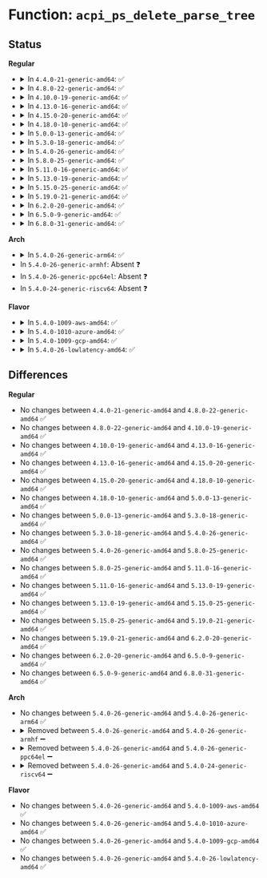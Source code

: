 # Function: <code>acpi_ps_delete_parse_tree</code>

## Status
<b>Regular</b>
<ul>
<li>
<details>
<summary>In <code>4.4.0-21-generic-amd64</code>: ✅</summary>

```c
void acpi_ps_delete_parse_tree(union acpi_parse_object * subtree_root)
```

```json
{
  "name": "acpi_ps_delete_parse_tree",
  "collision_type": "Unique Global",
  "inline_type": "No",
  "funcs": [
    {
      "addr": 18446744071583704316,
      "name": "acpi_ps_delete_parse_tree",
      "external": true,
      "loc": "drivers/acpi/acpica/pswalk.c:62",
      "file": "drivers/acpi/acpica/pswalk.c",
      "inline": "seen, unknown",
      "caller_inline": [],
      "caller_func": [
        "drivers/acpi/acpica/dsargs.c:acpi_ds_execute_arguments",
        "drivers/acpi/acpica/dsargs.c:acpi_ds_execute_arguments",
        "drivers/acpi/acpica/dsmethod.c:acpi_ds_auto_serialize_method",
        "drivers/acpi/acpica/nsparse.c:acpi_ns_one_complete_parse",
        "drivers/acpi/acpica/psparse.c:acpi_ps_complete_this_op",
        "drivers/acpi/acpica/psxface.c:acpi_ps_execute_method"
      ]
    }
  ],
  "symbols": [
    {
      "addr": 18446744071583704316,
      "name": "acpi_ps_delete_parse_tree",
      "section": ".text",
      "bind": "STB_GLOBAL",
      "size": 96
    }
  ]
}
```
</details>
</li>
<li>
<details>
<summary>In <code>4.8.0-22-generic-amd64</code>: ✅</summary>

```c
void acpi_ps_delete_parse_tree(union acpi_parse_object * subtree_root)
```

```json
{
  "name": "acpi_ps_delete_parse_tree",
  "collision_type": "Unique Global",
  "inline_type": "No",
  "funcs": [
    {
      "addr": 18446744071584028713,
      "name": "acpi_ps_delete_parse_tree",
      "external": true,
      "loc": "drivers/acpi/acpica/pswalk.c:62",
      "file": "drivers/acpi/acpica/pswalk.c",
      "inline": "seen, unknown",
      "caller_inline": [],
      "caller_func": [
        "drivers/acpi/acpica/dsargs.c:acpi_ds_execute_arguments",
        "drivers/acpi/acpica/dsargs.c:acpi_ds_execute_arguments",
        "drivers/acpi/acpica/dsmethod.c:acpi_ds_auto_serialize_method",
        "drivers/acpi/acpica/nsparse.c:acpi_ns_one_complete_parse",
        "drivers/acpi/acpica/psparse.c:acpi_ps_complete_this_op",
        "drivers/acpi/acpica/psxface.c:acpi_ps_execute_method"
      ]
    }
  ],
  "symbols": [
    {
      "addr": 18446744071584028713,
      "name": "acpi_ps_delete_parse_tree",
      "section": ".text",
      "bind": "STB_GLOBAL",
      "size": 96
    }
  ]
}
```
</details>
</li>
<li>
<details>
<summary>In <code>4.10.0-19-generic-amd64</code>: ✅</summary>

```c
void acpi_ps_delete_parse_tree(union acpi_parse_object * subtree_root)
```

```json
{
  "name": "acpi_ps_delete_parse_tree",
  "collision_type": "Unique Global",
  "inline_type": "No",
  "funcs": [
    {
      "addr": 18446744071584170634,
      "name": "acpi_ps_delete_parse_tree",
      "external": true,
      "loc": "drivers/acpi/acpica/pswalk.c:62",
      "file": "drivers/acpi/acpica/pswalk.c",
      "inline": "seen, unknown",
      "caller_inline": [],
      "caller_func": [
        "drivers/acpi/acpica/dsargs.c:acpi_ds_execute_arguments",
        "drivers/acpi/acpica/dsargs.c:acpi_ds_execute_arguments",
        "drivers/acpi/acpica/dsmethod.c:acpi_ds_auto_serialize_method",
        "drivers/acpi/acpica/nsparse.c:acpi_ns_one_complete_parse",
        "drivers/acpi/acpica/psparse.c:acpi_ps_complete_this_op",
        "drivers/acpi/acpica/psxface.c:acpi_ps_execute_table",
        "drivers/acpi/acpica/psxface.c:acpi_ps_execute_method"
      ]
    }
  ],
  "symbols": [
    {
      "addr": 18446744071584170634,
      "name": "acpi_ps_delete_parse_tree",
      "section": ".text",
      "bind": "STB_GLOBAL",
      "size": 96
    }
  ]
}
```
</details>
</li>
<li>
<details>
<summary>In <code>4.13.0-16-generic-amd64</code>: ✅</summary>

```c
void acpi_ps_delete_parse_tree(union acpi_parse_object * subtree_root)
```

```json
{
  "name": "acpi_ps_delete_parse_tree",
  "collision_type": "Unique Global",
  "inline_type": "No",
  "funcs": [
    {
      "addr": 18446744071584238129,
      "name": "acpi_ps_delete_parse_tree",
      "external": true,
      "loc": "drivers/acpi/acpica/pswalk.c:62",
      "file": "drivers/acpi/acpica/pswalk.c",
      "inline": "seen, unknown",
      "caller_inline": [],
      "caller_func": [
        "drivers/acpi/acpica/dsargs.c:acpi_ds_execute_arguments",
        "drivers/acpi/acpica/dsargs.c:acpi_ds_execute_arguments",
        "drivers/acpi/acpica/dsmethod.c:acpi_ds_auto_serialize_method",
        "drivers/acpi/acpica/nsparse.c:acpi_ns_one_complete_parse",
        "drivers/acpi/acpica/psparse.c:acpi_ps_complete_this_op",
        "drivers/acpi/acpica/psxface.c:acpi_ps_execute_table",
        "drivers/acpi/acpica/psxface.c:acpi_ps_execute_method"
      ]
    }
  ],
  "symbols": [
    {
      "addr": 18446744071584238129,
      "name": "acpi_ps_delete_parse_tree",
      "section": ".text",
      "bind": "STB_GLOBAL",
      "size": 96
    }
  ]
}
```
</details>
</li>
<li>
<details>
<summary>In <code>4.15.0-20-generic-amd64</code>: ✅</summary>

```c
void acpi_ps_delete_parse_tree(union acpi_parse_object * subtree_root)
```

```json
{
  "name": "acpi_ps_delete_parse_tree",
  "collision_type": "Unique Global",
  "inline_type": "No",
  "funcs": [
    {
      "addr": 18446744071584589577,
      "name": "acpi_ps_delete_parse_tree",
      "external": true,
      "loc": "drivers/acpi/acpica/pswalk.c:62",
      "file": "drivers/acpi/acpica/pswalk.c",
      "inline": "seen, unknown",
      "caller_inline": [],
      "caller_func": [
        "drivers/acpi/acpica/dsargs.c:acpi_ds_execute_arguments",
        "drivers/acpi/acpica/dsargs.c:acpi_ds_execute_arguments",
        "drivers/acpi/acpica/dsmethod.c:acpi_ds_auto_serialize_method",
        "drivers/acpi/acpica/nsparse.c:acpi_ns_one_complete_parse",
        "drivers/acpi/acpica/psparse.c:acpi_ps_complete_this_op",
        "drivers/acpi/acpica/psxface.c:acpi_ps_execute_table",
        "drivers/acpi/acpica/psxface.c:acpi_ps_execute_method",
        "drivers/acpi/acpica/dbmethod.c:acpi_db_disassemble_method"
      ]
    }
  ],
  "symbols": [
    {
      "addr": 18446744071584589577,
      "name": "acpi_ps_delete_parse_tree",
      "section": ".text",
      "bind": "STB_GLOBAL",
      "size": 183
    }
  ]
}
```
</details>
</li>
<li>
<details>
<summary>In <code>4.18.0-10-generic-amd64</code>: ✅</summary>

```c
void acpi_ps_delete_parse_tree(union acpi_parse_object * subtree_root)
```

```json
{
  "name": "acpi_ps_delete_parse_tree",
  "collision_type": "Unique Global",
  "inline_type": "No",
  "funcs": [
    {
      "addr": 18446744071584815101,
      "name": "acpi_ps_delete_parse_tree",
      "external": true,
      "loc": "drivers/acpi/acpica/pswalk.c:29",
      "file": "drivers/acpi/acpica/pswalk.c",
      "inline": "seen, unknown",
      "caller_inline": [],
      "caller_func": [
        "drivers/acpi/acpica/dsargs.c:acpi_ds_execute_arguments",
        "drivers/acpi/acpica/dsargs.c:acpi_ds_execute_arguments",
        "drivers/acpi/acpica/dsmethod.c:acpi_ds_auto_serialize_method",
        "drivers/acpi/acpica/nsparse.c:acpi_ns_one_complete_parse",
        "drivers/acpi/acpica/psobject.c:acpi_ps_complete_op",
        "drivers/acpi/acpica/psparse.c:acpi_ps_complete_this_op",
        "drivers/acpi/acpica/psxface.c:acpi_ps_execute_table",
        "drivers/acpi/acpica/psxface.c:acpi_ps_execute_method",
        "drivers/acpi/acpica/dbmethod.c:acpi_db_disassemble_method"
      ]
    }
  ],
  "symbols": [
    {
      "addr": 18446744071584815101,
      "name": "acpi_ps_delete_parse_tree",
      "section": ".text",
      "bind": "STB_GLOBAL",
      "size": 402
    }
  ]
}
```
</details>
</li>
<li>
<details>
<summary>In <code>5.0.0-13-generic-amd64</code>: ✅</summary>

```c
void acpi_ps_delete_parse_tree(union acpi_parse_object * subtree_root)
```

```json
{
  "name": "acpi_ps_delete_parse_tree",
  "collision_type": "Unique Global",
  "inline_type": "No",
  "funcs": [
    {
      "addr": 18446744071584917821,
      "name": "acpi_ps_delete_parse_tree",
      "external": true,
      "loc": "drivers/acpi/acpica/pswalk.c:29",
      "file": "drivers/acpi/acpica/pswalk.c",
      "inline": "seen, unknown",
      "caller_inline": [],
      "caller_func": [
        "drivers/acpi/acpica/dsargs.c:acpi_ds_execute_arguments",
        "drivers/acpi/acpica/dsargs.c:acpi_ds_execute_arguments",
        "drivers/acpi/acpica/dsmethod.c:acpi_ds_auto_serialize_method",
        "drivers/acpi/acpica/nsparse.c:acpi_ns_one_complete_parse",
        "drivers/acpi/acpica/psobject.c:acpi_ps_complete_op",
        "drivers/acpi/acpica/psparse.c:acpi_ps_complete_this_op",
        "drivers/acpi/acpica/psxface.c:acpi_ps_execute_table",
        "drivers/acpi/acpica/psxface.c:acpi_ps_execute_method"
      ]
    }
  ],
  "symbols": [
    {
      "addr": 18446744071584917821,
      "name": "acpi_ps_delete_parse_tree",
      "section": ".text",
      "bind": "STB_GLOBAL",
      "size": 402
    }
  ]
}
```
</details>
</li>
<li>
<details>
<summary>In <code>5.3.0-18-generic-amd64</code>: ✅</summary>

```c
void acpi_ps_delete_parse_tree(union acpi_parse_object * subtree_root)
```

```json
{
  "name": "acpi_ps_delete_parse_tree",
  "collision_type": "Unique Global",
  "inline_type": "No",
  "funcs": [
    {
      "addr": 18446744071585120497,
      "name": "acpi_ps_delete_parse_tree",
      "external": true,
      "loc": "drivers/acpi/acpica/pswalk.c:29",
      "file": "drivers/acpi/acpica/pswalk.c",
      "inline": "seen, unknown",
      "caller_inline": [],
      "caller_func": [
        "drivers/acpi/acpica/dsargs.c:acpi_ds_execute_arguments",
        "drivers/acpi/acpica/dsargs.c:acpi_ds_execute_arguments",
        "drivers/acpi/acpica/dsmethod.c:acpi_ds_auto_serialize_method",
        "drivers/acpi/acpica/nsparse.c:acpi_ns_one_complete_parse",
        "drivers/acpi/acpica/psobject.c:acpi_ps_complete_op",
        "drivers/acpi/acpica/psparse.c:acpi_ps_complete_this_op",
        "drivers/acpi/acpica/psxface.c:acpi_ps_execute_table",
        "drivers/acpi/acpica/psxface.c:acpi_ps_execute_method"
      ]
    }
  ],
  "symbols": [
    {
      "addr": 18446744071585120497,
      "name": "acpi_ps_delete_parse_tree",
      "section": ".text",
      "bind": "STB_GLOBAL",
      "size": 393
    }
  ]
}
```
</details>
</li>
<li>
<details>
<summary>In <code>5.4.0-26-generic-amd64</code>: ✅</summary>

```c
void acpi_ps_delete_parse_tree(union acpi_parse_object * subtree_root)
```

```json
{
  "name": "acpi_ps_delete_parse_tree",
  "collision_type": "Unique Global",
  "inline_type": "No",
  "funcs": [
    {
      "addr": 18446744071585256859,
      "name": "acpi_ps_delete_parse_tree",
      "external": true,
      "loc": "drivers/acpi/acpica/pswalk.c:29",
      "file": "drivers/acpi/acpica/pswalk.c",
      "inline": "seen, unknown",
      "caller_inline": [],
      "caller_func": [
        "drivers/acpi/acpica/dsargs.c:acpi_ds_execute_arguments",
        "drivers/acpi/acpica/dsargs.c:acpi_ds_execute_arguments",
        "drivers/acpi/acpica/dsmethod.c:acpi_ds_auto_serialize_method",
        "drivers/acpi/acpica/nsparse.c:acpi_ns_one_complete_parse",
        "drivers/acpi/acpica/psobject.c:acpi_ps_complete_op",
        "drivers/acpi/acpica/psparse.c:acpi_ps_complete_this_op",
        "drivers/acpi/acpica/psxface.c:acpi_ps_execute_table",
        "drivers/acpi/acpica/psxface.c:acpi_ps_execute_method"
      ]
    }
  ],
  "symbols": [
    {
      "addr": 18446744071585256859,
      "name": "acpi_ps_delete_parse_tree",
      "section": ".text",
      "bind": "STB_GLOBAL",
      "size": 393
    }
  ]
}
```
</details>
</li>
<li>
<details>
<summary>In <code>5.8.0-25-generic-amd64</code>: ✅</summary>

```c
void acpi_ps_delete_parse_tree(union acpi_parse_object * subtree_root)
```

```json
{
  "name": "acpi_ps_delete_parse_tree",
  "collision_type": "Unique Global",
  "inline_type": "No",
  "funcs": [
    {
      "addr": 18446744071585962788,
      "name": "acpi_ps_delete_parse_tree",
      "external": true,
      "loc": "drivers/acpi/acpica/pswalk.c:29",
      "file": "drivers/acpi/acpica/pswalk.c",
      "inline": "seen, unknown",
      "caller_inline": [],
      "caller_func": [
        "drivers/acpi/acpica/dsargs.c:acpi_ds_execute_arguments",
        "drivers/acpi/acpica/dsargs.c:acpi_ds_execute_arguments",
        "drivers/acpi/acpica/dsmethod.c:acpi_ds_auto_serialize_method",
        "drivers/acpi/acpica/nsparse.c:acpi_ns_one_complete_parse",
        "drivers/acpi/acpica/psobject.c:acpi_ps_complete_op",
        "drivers/acpi/acpica/psparse.c:acpi_ps_complete_this_op",
        "drivers/acpi/acpica/psxface.c:acpi_ps_execute_table",
        "drivers/acpi/acpica/psxface.c:acpi_ps_execute_method"
      ]
    }
  ],
  "symbols": [
    {
      "addr": 18446744071585962788,
      "name": "acpi_ps_delete_parse_tree",
      "section": ".text",
      "bind": "STB_GLOBAL",
      "size": 393
    }
  ]
}
```
</details>
</li>
<li>
<details>
<summary>In <code>5.11.0-16-generic-amd64</code>: ✅</summary>

```c
void acpi_ps_delete_parse_tree(union acpi_parse_object * subtree_root)
```

```json
{
  "name": "acpi_ps_delete_parse_tree",
  "collision_type": "Unique Global",
  "inline_type": "No",
  "funcs": [
    {
      "addr": 18446744071586085706,
      "name": "acpi_ps_delete_parse_tree",
      "external": true,
      "loc": "drivers/acpi/acpica/pswalk.c:29",
      "file": "drivers/acpi/acpica/pswalk.c",
      "inline": "seen, unknown",
      "caller_inline": [],
      "caller_func": [
        "drivers/acpi/acpica/dsargs.c:acpi_ds_execute_arguments",
        "drivers/acpi/acpica/dsargs.c:acpi_ds_execute_arguments",
        "drivers/acpi/acpica/dsmethod.c:acpi_ds_auto_serialize_method",
        "drivers/acpi/acpica/nsparse.c:acpi_ns_one_complete_parse",
        "drivers/acpi/acpica/psobject.c:acpi_ps_complete_op",
        "drivers/acpi/acpica/psparse.c:acpi_ps_complete_this_op",
        "drivers/acpi/acpica/psxface.c:acpi_ps_execute_table",
        "drivers/acpi/acpica/psxface.c:acpi_ps_execute_method"
      ]
    }
  ],
  "symbols": [
    {
      "addr": 18446744071586085706,
      "name": "acpi_ps_delete_parse_tree",
      "section": ".text",
      "bind": "STB_GLOBAL",
      "size": 393
    }
  ]
}
```
</details>
</li>
<li>
<details>
<summary>In <code>5.13.0-19-generic-amd64</code>: ✅</summary>

```c
void acpi_ps_delete_parse_tree(union acpi_parse_object * subtree_root)
```

```json
{
  "name": "acpi_ps_delete_parse_tree",
  "collision_type": "Unique Global",
  "inline_type": "No",
  "funcs": [
    {
      "addr": 18446744071585962509,
      "name": "acpi_ps_delete_parse_tree",
      "external": true,
      "loc": "drivers/acpi/acpica/pswalk.c:29",
      "file": "drivers/acpi/acpica/pswalk.c",
      "inline": "seen, unknown",
      "caller_inline": [],
      "caller_func": [
        "drivers/acpi/acpica/dsargs.c:acpi_ds_execute_arguments",
        "drivers/acpi/acpica/dsargs.c:acpi_ds_execute_arguments",
        "drivers/acpi/acpica/dsmethod.c:acpi_ds_auto_serialize_method",
        "drivers/acpi/acpica/nsparse.c:acpi_ns_one_complete_parse",
        "drivers/acpi/acpica/psobject.c:acpi_ps_complete_op",
        "drivers/acpi/acpica/psparse.c:acpi_ps_complete_this_op",
        "drivers/acpi/acpica/psxface.c:acpi_ps_execute_table",
        "drivers/acpi/acpica/psxface.c:acpi_ps_execute_method"
      ]
    }
  ],
  "symbols": [
    {
      "addr": 18446744071585962509,
      "name": "acpi_ps_delete_parse_tree",
      "section": ".text",
      "bind": "STB_GLOBAL",
      "size": 393
    }
  ]
}
```
</details>
</li>
<li>
<details>
<summary>In <code>5.15.0-25-generic-amd64</code>: ✅</summary>

```c
void acpi_ps_delete_parse_tree(union acpi_parse_object * subtree_root)
```

```json
{
  "name": "acpi_ps_delete_parse_tree",
  "collision_type": "Unique Global",
  "inline_type": "No",
  "funcs": [
    {
      "addr": 18446744071586450863,
      "name": "acpi_ps_delete_parse_tree",
      "external": true,
      "loc": "drivers/acpi/acpica/pswalk.c:29",
      "file": "drivers/acpi/acpica/pswalk.c",
      "inline": "seen, unknown",
      "caller_inline": [],
      "caller_func": [
        "drivers/acpi/acpica/dsargs.c:acpi_ds_execute_arguments",
        "drivers/acpi/acpica/dsargs.c:acpi_ds_execute_arguments",
        "drivers/acpi/acpica/dsmethod.c:acpi_ds_auto_serialize_method",
        "drivers/acpi/acpica/nsparse.c:acpi_ns_one_complete_parse",
        "drivers/acpi/acpica/psobject.c:acpi_ps_complete_op",
        "drivers/acpi/acpica/psparse.c:acpi_ps_complete_this_op",
        "drivers/acpi/acpica/psxface.c:acpi_ps_execute_table",
        "drivers/acpi/acpica/psxface.c:acpi_ps_execute_method"
      ]
    }
  ],
  "symbols": [
    {
      "addr": 18446744071586450863,
      "name": "acpi_ps_delete_parse_tree",
      "section": ".text",
      "bind": "STB_GLOBAL",
      "size": 393
    }
  ]
}
```
</details>
</li>
<li>
<details>
<summary>In <code>5.19.0-21-generic-amd64</code>: ✅</summary>

```c
void acpi_ps_delete_parse_tree(union acpi_parse_object * subtree_root)
```

```json
{
  "name": "acpi_ps_delete_parse_tree",
  "collision_type": "Unique Global",
  "inline_type": "No",
  "funcs": [
    {
      "addr": 18446744071587702679,
      "name": "acpi_ps_delete_parse_tree",
      "external": true,
      "loc": "drivers/acpi/acpica/pswalk.c:29",
      "file": "drivers/acpi/acpica/pswalk.c",
      "inline": "seen, unknown",
      "caller_inline": [],
      "caller_func": [
        "drivers/acpi/acpica/dsargs.c:acpi_ds_execute_arguments",
        "drivers/acpi/acpica/dsargs.c:acpi_ds_execute_arguments",
        "drivers/acpi/acpica/dsmethod.c:acpi_ds_auto_serialize_method",
        "drivers/acpi/acpica/nsparse.c:acpi_ns_one_complete_parse",
        "drivers/acpi/acpica/psobject.c:acpi_ps_complete_op",
        "drivers/acpi/acpica/psparse.c:acpi_ps_complete_this_op",
        "drivers/acpi/acpica/psxface.c:acpi_ps_execute_table",
        "drivers/acpi/acpica/psxface.c:acpi_ps_execute_method",
        "drivers/acpi/acpica/psxface.c:acpi_ps_execute_method",
        "drivers/acpi/acpica/psxface.c:acpi_ps_execute_method"
      ]
    }
  ],
  "symbols": [
    {
      "addr": 18446744071587702679,
      "name": "acpi_ps_delete_parse_tree",
      "section": ".text",
      "bind": "STB_GLOBAL",
      "size": 416
    }
  ]
}
```
</details>
</li>
<li>
<details>
<summary>In <code>6.2.0-20-generic-amd64</code>: ✅</summary>

```c
void acpi_ps_delete_parse_tree(union acpi_parse_object * subtree_root)
```

```json
{
  "name": "acpi_ps_delete_parse_tree",
  "collision_type": "Unique Global",
  "inline_type": "No",
  "funcs": [
    {
      "addr": 18446744071589017248,
      "name": "acpi_ps_delete_parse_tree",
      "external": true,
      "loc": "drivers/acpi/acpica/pswalk.c:29",
      "file": "drivers/acpi/acpica/pswalk.c",
      "inline": "seen, unknown",
      "caller_inline": [],
      "caller_func": [
        "drivers/acpi/acpica/dsargs.c:acpi_ds_execute_arguments",
        "drivers/acpi/acpica/dsargs.c:acpi_ds_execute_arguments",
        "drivers/acpi/acpica/dsmethod.c:acpi_ds_auto_serialize_method",
        "drivers/acpi/acpica/nsparse.c:acpi_ns_one_complete_parse",
        "drivers/acpi/acpica/psobject.c:acpi_ps_complete_op",
        "drivers/acpi/acpica/psparse.c:acpi_ps_complete_this_op",
        "drivers/acpi/acpica/psxface.c:acpi_ps_execute_table",
        "drivers/acpi/acpica/psxface.c:acpi_ps_execute_method",
        "drivers/acpi/acpica/psxface.c:acpi_ps_execute_method",
        "drivers/acpi/acpica/psxface.c:acpi_ps_execute_method",
        "drivers/acpi/acpica/psxface.c:acpi_ps_execute_method"
      ]
    }
  ],
  "symbols": [
    {
      "addr": 18446744071589017248,
      "name": "acpi_ps_delete_parse_tree",
      "section": ".text",
      "bind": "STB_GLOBAL",
      "size": 492
    }
  ]
}
```
</details>
</li>
<li>
<details>
<summary>In <code>6.5.0-9-generic-amd64</code>: ✅</summary>

```c
void acpi_ps_delete_parse_tree(union acpi_parse_object * subtree_root)
```

```json
{
  "name": "acpi_ps_delete_parse_tree",
  "collision_type": "Unique Global",
  "inline_type": "No",
  "funcs": [
    {
      "addr": 18446744071589307808,
      "name": "acpi_ps_delete_parse_tree",
      "external": true,
      "loc": "drivers/acpi/acpica/pswalk.c:29",
      "file": "drivers/acpi/acpica/pswalk.c",
      "inline": "seen, unknown",
      "caller_inline": [],
      "caller_func": [
        "drivers/acpi/acpica/dsargs.c:acpi_ds_execute_arguments",
        "drivers/acpi/acpica/dsargs.c:acpi_ds_execute_arguments",
        "drivers/acpi/acpica/dsmethod.c:acpi_ds_auto_serialize_method",
        "drivers/acpi/acpica/nsparse.c:acpi_ns_one_complete_parse",
        "drivers/acpi/acpica/psobject.c:acpi_ps_complete_op",
        "drivers/acpi/acpica/psparse.c:acpi_ps_complete_this_op",
        "drivers/acpi/acpica/psxface.c:acpi_ps_execute_table",
        "drivers/acpi/acpica/psxface.c:acpi_ps_execute_method",
        "drivers/acpi/acpica/psxface.c:acpi_ps_execute_method",
        "drivers/acpi/acpica/psxface.c:acpi_ps_execute_method",
        "drivers/acpi/acpica/psxface.c:acpi_ps_execute_method"
      ]
    }
  ],
  "symbols": [
    {
      "addr": 18446744071589307808,
      "name": "acpi_ps_delete_parse_tree",
      "section": ".text",
      "bind": "STB_GLOBAL",
      "size": 485
    }
  ]
}
```
</details>
</li>
<li>
<details>
<summary>In <code>6.8.0-31-generic-amd64</code>: ✅</summary>

```c
void acpi_ps_delete_parse_tree(union acpi_parse_object * subtree_root)
```

```json
{
  "name": "acpi_ps_delete_parse_tree",
  "collision_type": "Unique Global",
  "inline_type": "No",
  "funcs": [
    {
      "addr": 18446744071589614576,
      "name": "acpi_ps_delete_parse_tree",
      "external": true,
      "loc": "drivers/acpi/acpica/pswalk.c:29",
      "file": "drivers/acpi/acpica/pswalk.c",
      "inline": "seen, unknown",
      "caller_inline": [],
      "caller_func": [
        "drivers/acpi/acpica/dsargs.c:acpi_ds_execute_arguments",
        "drivers/acpi/acpica/dsargs.c:acpi_ds_execute_arguments",
        "drivers/acpi/acpica/dsmethod.c:acpi_ds_auto_serialize_method",
        "drivers/acpi/acpica/nsparse.c:acpi_ns_one_complete_parse",
        "drivers/acpi/acpica/psobject.c:acpi_ps_complete_op",
        "drivers/acpi/acpica/psparse.c:acpi_ps_complete_this_op",
        "drivers/acpi/acpica/psxface.c:acpi_ps_execute_table",
        "drivers/acpi/acpica/psxface.c:acpi_ps_execute_method",
        "drivers/acpi/acpica/psxface.c:acpi_ps_execute_method",
        "drivers/acpi/acpica/psxface.c:acpi_ps_execute_method",
        "drivers/acpi/acpica/psxface.c:acpi_ps_execute_method"
      ]
    }
  ],
  "symbols": [
    {
      "addr": 18446744071589614576,
      "name": "acpi_ps_delete_parse_tree",
      "section": ".text",
      "bind": "STB_GLOBAL",
      "size": 485
    }
  ]
}
```
</details>
</li>
</ul>
<b>Arch</b>
<ul>
<li>
<details>
<summary>In <code>5.4.0-26-generic-arm64</code>: ✅</summary>

```c
void acpi_ps_delete_parse_tree(union acpi_parse_object * subtree_root)
```

```json
{
  "name": "acpi_ps_delete_parse_tree",
  "collision_type": "Unique Global",
  "inline_type": "No",
  "funcs": [
    {
      "addr": 18446603336497577784,
      "name": "acpi_ps_delete_parse_tree",
      "external": true,
      "loc": "drivers/acpi/acpica/pswalk.c:29",
      "file": "drivers/acpi/acpica/pswalk.c",
      "inline": "seen, unknown",
      "caller_inline": [],
      "caller_func": [
        "drivers/acpi/acpica/dsargs.c:acpi_ds_execute_arguments",
        "drivers/acpi/acpica/dsargs.c:acpi_ds_execute_arguments",
        "drivers/acpi/acpica/dsmethod.c:acpi_ds_auto_serialize_method",
        "drivers/acpi/acpica/nsparse.c:acpi_ns_one_complete_parse",
        "drivers/acpi/acpica/psparse.c:acpi_ps_complete_this_op",
        "drivers/acpi/acpica/psxface.c:acpi_ps_execute_table",
        "drivers/acpi/acpica/psxface.c:acpi_ps_execute_method"
      ]
    }
  ],
  "symbols": [
    {
      "addr": 18446603336497577784,
      "name": "acpi_ps_delete_parse_tree",
      "section": ".text",
      "bind": "STB_GLOBAL",
      "size": 128
    }
  ]
}
```
</details>
</li>
<li>
In <code>5.4.0-26-generic-armhf</code>: Absent ❓
</li>
<li>
In <code>5.4.0-26-generic-ppc64el</code>: Absent ❓
</li>
<li>
In <code>5.4.0-24-generic-riscv64</code>: Absent ❓
</li>
</ul>
<b>Flavor</b>
<ul>
<li>
<details>
<summary>In <code>5.4.0-1009-aws-amd64</code>: ✅</summary>

```c
void acpi_ps_delete_parse_tree(union acpi_parse_object * subtree_root)
```

```json
{
  "name": "acpi_ps_delete_parse_tree",
  "collision_type": "Unique Global",
  "inline_type": "No",
  "funcs": [
    {
      "addr": 18446744071585108695,
      "name": "acpi_ps_delete_parse_tree",
      "external": true,
      "loc": "drivers/acpi/acpica/pswalk.c:29",
      "file": "drivers/acpi/acpica/pswalk.c",
      "inline": "seen, unknown",
      "caller_inline": [],
      "caller_func": [
        "drivers/acpi/acpica/dsargs.c:acpi_ds_execute_arguments",
        "drivers/acpi/acpica/dsargs.c:acpi_ds_execute_arguments",
        "drivers/acpi/acpica/dsmethod.c:acpi_ds_auto_serialize_method",
        "drivers/acpi/acpica/nsparse.c:acpi_ns_one_complete_parse",
        "drivers/acpi/acpica/psparse.c:acpi_ps_complete_this_op",
        "drivers/acpi/acpica/psxface.c:acpi_ps_execute_table",
        "drivers/acpi/acpica/psxface.c:acpi_ps_execute_method"
      ]
    }
  ],
  "symbols": [
    {
      "addr": 18446744071585108695,
      "name": "acpi_ps_delete_parse_tree",
      "section": ".text",
      "bind": "STB_GLOBAL",
      "size": 96
    }
  ]
}
```
</details>
</li>
<li>
<details>
<summary>In <code>5.4.0-1010-azure-amd64</code>: ✅</summary>

```c
void acpi_ps_delete_parse_tree(union acpi_parse_object * subtree_root)
```

```json
{
  "name": "acpi_ps_delete_parse_tree",
  "collision_type": "Unique Global",
  "inline_type": "No",
  "funcs": [
    {
      "addr": 18446744071585024017,
      "name": "acpi_ps_delete_parse_tree",
      "external": true,
      "loc": "drivers/acpi/acpica/pswalk.c:29",
      "file": "drivers/acpi/acpica/pswalk.c",
      "inline": "seen, unknown",
      "caller_inline": [],
      "caller_func": [
        "drivers/acpi/acpica/dsargs.c:acpi_ds_execute_arguments",
        "drivers/acpi/acpica/dsargs.c:acpi_ds_execute_arguments",
        "drivers/acpi/acpica/dsmethod.c:acpi_ds_auto_serialize_method",
        "drivers/acpi/acpica/nsparse.c:acpi_ns_one_complete_parse",
        "drivers/acpi/acpica/psparse.c:acpi_ps_complete_this_op",
        "drivers/acpi/acpica/psxface.c:acpi_ps_execute_table",
        "drivers/acpi/acpica/psxface.c:acpi_ps_execute_method"
      ]
    }
  ],
  "symbols": [
    {
      "addr": 18446744071585024017,
      "name": "acpi_ps_delete_parse_tree",
      "section": ".text",
      "bind": "STB_GLOBAL",
      "size": 96
    }
  ]
}
```
</details>
</li>
<li>
<details>
<summary>In <code>5.4.0-1009-gcp-amd64</code>: ✅</summary>

```c
void acpi_ps_delete_parse_tree(union acpi_parse_object * subtree_root)
```

```json
{
  "name": "acpi_ps_delete_parse_tree",
  "collision_type": "Unique Global",
  "inline_type": "No",
  "funcs": [
    {
      "addr": 18446744071585208443,
      "name": "acpi_ps_delete_parse_tree",
      "external": true,
      "loc": "drivers/acpi/acpica/pswalk.c:29",
      "file": "drivers/acpi/acpica/pswalk.c",
      "inline": "seen, unknown",
      "caller_inline": [],
      "caller_func": [
        "drivers/acpi/acpica/dsargs.c:acpi_ds_execute_arguments",
        "drivers/acpi/acpica/dsargs.c:acpi_ds_execute_arguments",
        "drivers/acpi/acpica/dsmethod.c:acpi_ds_auto_serialize_method",
        "drivers/acpi/acpica/nsparse.c:acpi_ns_one_complete_parse",
        "drivers/acpi/acpica/psobject.c:acpi_ps_complete_op",
        "drivers/acpi/acpica/psparse.c:acpi_ps_complete_this_op",
        "drivers/acpi/acpica/psxface.c:acpi_ps_execute_table",
        "drivers/acpi/acpica/psxface.c:acpi_ps_execute_method"
      ]
    }
  ],
  "symbols": [
    {
      "addr": 18446744071585208443,
      "name": "acpi_ps_delete_parse_tree",
      "section": ".text",
      "bind": "STB_GLOBAL",
      "size": 393
    }
  ]
}
```
</details>
</li>
<li>
<details>
<summary>In <code>5.4.0-26-lowlatency-amd64</code>: ✅</summary>

```c
void acpi_ps_delete_parse_tree(union acpi_parse_object * subtree_root)
```

```json
{
  "name": "acpi_ps_delete_parse_tree",
  "collision_type": "Unique Global",
  "inline_type": "No",
  "funcs": [
    {
      "addr": 18446744071585314603,
      "name": "acpi_ps_delete_parse_tree",
      "external": true,
      "loc": "drivers/acpi/acpica/pswalk.c:29",
      "file": "drivers/acpi/acpica/pswalk.c",
      "inline": "seen, unknown",
      "caller_inline": [],
      "caller_func": [
        "drivers/acpi/acpica/dsargs.c:acpi_ds_execute_arguments",
        "drivers/acpi/acpica/dsargs.c:acpi_ds_execute_arguments",
        "drivers/acpi/acpica/dsmethod.c:acpi_ds_auto_serialize_method",
        "drivers/acpi/acpica/nsparse.c:acpi_ns_one_complete_parse",
        "drivers/acpi/acpica/psobject.c:acpi_ps_complete_op",
        "drivers/acpi/acpica/psparse.c:acpi_ps_complete_this_op",
        "drivers/acpi/acpica/psxface.c:acpi_ps_execute_table",
        "drivers/acpi/acpica/psxface.c:acpi_ps_execute_method"
      ]
    }
  ],
  "symbols": [
    {
      "addr": 18446744071585314603,
      "name": "acpi_ps_delete_parse_tree",
      "section": ".text",
      "bind": "STB_GLOBAL",
      "size": 393
    }
  ]
}
```
</details>
</li>
</ul>

## Differences
<b>Regular</b>
<ul>
<li>
No changes between <code>4.4.0-21-generic-amd64</code> and <code>4.8.0-22-generic-amd64</code> ✅
</li>
<li>
No changes between <code>4.8.0-22-generic-amd64</code> and <code>4.10.0-19-generic-amd64</code> ✅
</li>
<li>
No changes between <code>4.10.0-19-generic-amd64</code> and <code>4.13.0-16-generic-amd64</code> ✅
</li>
<li>
No changes between <code>4.13.0-16-generic-amd64</code> and <code>4.15.0-20-generic-amd64</code> ✅
</li>
<li>
No changes between <code>4.15.0-20-generic-amd64</code> and <code>4.18.0-10-generic-amd64</code> ✅
</li>
<li>
No changes between <code>4.18.0-10-generic-amd64</code> and <code>5.0.0-13-generic-amd64</code> ✅
</li>
<li>
No changes between <code>5.0.0-13-generic-amd64</code> and <code>5.3.0-18-generic-amd64</code> ✅
</li>
<li>
No changes between <code>5.3.0-18-generic-amd64</code> and <code>5.4.0-26-generic-amd64</code> ✅
</li>
<li>
No changes between <code>5.4.0-26-generic-amd64</code> and <code>5.8.0-25-generic-amd64</code> ✅
</li>
<li>
No changes between <code>5.8.0-25-generic-amd64</code> and <code>5.11.0-16-generic-amd64</code> ✅
</li>
<li>
No changes between <code>5.11.0-16-generic-amd64</code> and <code>5.13.0-19-generic-amd64</code> ✅
</li>
<li>
No changes between <code>5.13.0-19-generic-amd64</code> and <code>5.15.0-25-generic-amd64</code> ✅
</li>
<li>
No changes between <code>5.15.0-25-generic-amd64</code> and <code>5.19.0-21-generic-amd64</code> ✅
</li>
<li>
No changes between <code>5.19.0-21-generic-amd64</code> and <code>6.2.0-20-generic-amd64</code> ✅
</li>
<li>
No changes between <code>6.2.0-20-generic-amd64</code> and <code>6.5.0-9-generic-amd64</code> ✅
</li>
<li>
No changes between <code>6.5.0-9-generic-amd64</code> and <code>6.8.0-31-generic-amd64</code> ✅
</li>
</ul>
<b>Arch</b>
<ul>
<li>
No changes between <code>5.4.0-26-generic-amd64</code> and <code>5.4.0-26-generic-arm64</code> ✅
</li>
<li>
<details>
<summary>Removed between <code>5.4.0-26-generic-amd64</code> and <code>5.4.0-26-generic-armhf</code> ➖</summary>

```c
void acpi_ps_delete_parse_tree(union acpi_parse_object * subtree_root)
```
</details>
</li>
<li>
<details>
<summary>Removed between <code>5.4.0-26-generic-amd64</code> and <code>5.4.0-26-generic-ppc64el</code> ➖</summary>

```c
void acpi_ps_delete_parse_tree(union acpi_parse_object * subtree_root)
```
</details>
</li>
<li>
<details>
<summary>Removed between <code>5.4.0-26-generic-amd64</code> and <code>5.4.0-24-generic-riscv64</code> ➖</summary>

```c
void acpi_ps_delete_parse_tree(union acpi_parse_object * subtree_root)
```
</details>
</li>
</ul>
<b>Flavor</b>
<ul>
<li>
No changes between <code>5.4.0-26-generic-amd64</code> and <code>5.4.0-1009-aws-amd64</code> ✅
</li>
<li>
No changes between <code>5.4.0-26-generic-amd64</code> and <code>5.4.0-1010-azure-amd64</code> ✅
</li>
<li>
No changes between <code>5.4.0-26-generic-amd64</code> and <code>5.4.0-1009-gcp-amd64</code> ✅
</li>
<li>
No changes between <code>5.4.0-26-generic-amd64</code> and <code>5.4.0-26-lowlatency-amd64</code> ✅
</li>
</ul>
